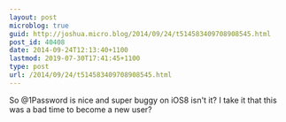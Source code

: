 ```yaml
---
layout: post
microblog: true
guid: http://joshua.micro.blog/2014/09/24/t514583409708908545.html
post_id: 40408
date: 2014-09-24T12:13:40+1100
lastmod: 2019-07-30T17:41:45+1100
type: post
url: /2014/09/24/t514583409708908545.html
---
```

So @1Password is nice and super buggy on iOS8 isn't it? I take it that this was a bad time to become a new user?
